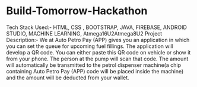# Build-Tomorrow-Hackathon
Tech Stack Used:- 
HTML, CSS , BOOTSTRAP,
JAVA, FIREBASE, ANDROID STUDIO, MACHINE LEARNING, Atmega16U2Atmega8U2
Project Description:- We at Auto Petro Pay (APP) gives you an application in which you can set the queue for upcoming fuel fillings. 
The application will develop a QR code. You can either paste this QR code on vehicle or show it from your phone.
The person at the pump will scan that code. The amount will automatically be transmitted to the petrol dispenser machine(a chip containing Auto Petro Pay (APP) code will be placed inside the machine) and the amount will be deducted from your wallet.


